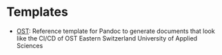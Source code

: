 # Templates

- [OST](./Pandoc_OST-Template.docx): Reference template for Pandoc to generate documents that look like the CI/CD of OST Eastern Switzerland University of Applied Sciences
